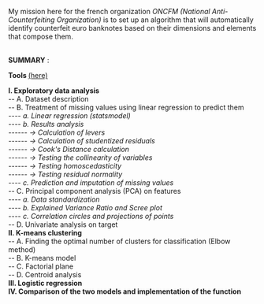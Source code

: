 My mission here for the french organization <i>ONCFM (National Anti-Counterfeiting Organization)</i> is to set up an algorithm that will automatically identify counterfeit euro banknotes based on their dimensions and elements that compose them.<br>
<br>
 
<strong>SUMMARY</strong> :

    
 <strong>Tools </strong>[(here)](#another_cell_0)
 
  <strong>I. Exploratory data analysis</strong><br>
     -- A. Dataset description<br>
     -- B. Treatment of missing values using linear regression to predict them<br>
     ---- <i>a. Linear regression (statsmodel)</i><br>
     ---- <i>b. Results analysis</i><br>
     <i>------ → Calculation of levers</i><br>
     <i>------ → Calculation of studentized residuals</i><br>
     <i>------ → Cook's Distance calculation</i><br>
     <i>------ → Testing the collinearity of variables</i><br>
     <i>------ → Testing homoscedasticity</i><br>
     <i>------ → Testing residual normality</i><br>
     ---- <i>c. Prediction and imputation of missing values</i>    
     -- C. Principal component analysis (PCA) on features<br>
     ---- <i>a. Data standardization</i><br>
     ---- <i>b. Explained Variance Ratio and Scree plot</i><br>
     ---- <i>c. Correlation circles and projections of points</i><br>
     -- D. Univariate analysis on target<br>
  <strong>II. K-means clustering</strong><br>
     -- A. Finding the optimal number of clusters for classification (Elbow method)</i><br>
     -- B. K-means model<br> 
     -- C. Factorial plane<br>
     -- D. Centroid analysis<br>
  <strong>III. Logistic regression</strong><br>
  <strong>IV. Comparison of the two models and implementation of the function</strong><br>



